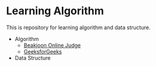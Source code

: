 # Learning Algorithm
This is repository for learning algorithm and data structure.

* Algorithm
  * [Beakjoon Online Judge](https://www.acmicpc.net/)
  * [GeeksforGeeks](https://www.geeksforgeeks.org/fundamentals-of-algorithms/)
* Data Structure
